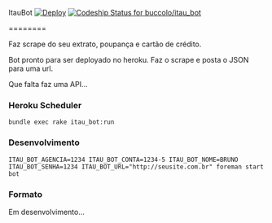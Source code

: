 ItauBot [![Deploy](https://www.herokucdn.com/deploy/button.png)](https://heroku.com/deploy?template=https://github.com/buccolo/itau_bot) [![Codeship Status for buccolo/itau_bot](https://www.codeship.io/projects/289b1740-6dad-0132-4faa-4a08432dfa90/status)](https://www.codeship.io/projects/54260)

========

Faz scrape do seu extrato, poupança e cartão de crédito.

Bot pronto para ser deployado no heroku. Faz o scrape e posta o JSON para uma url.

Que falta faz uma API...

### Heroku Scheduler
```
bundle exec rake itau_bot:run
```

### Desenvolvimento
```
ITAU_BOT_AGENCIA=1234 ITAU_BOT_CONTA=1234-5 ITAU_BOT_NOME=BRUNO ITAU_BOT_SENHA=1234 ITAU_BOT_URL="http://seusite.com.br" foreman start bot
```

### Formato

Em desenvolvimento...
